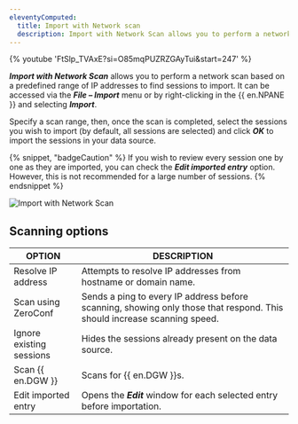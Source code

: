 ```yaml
---
eleventyComputed:
  title: Import with Network scan
  description: Import with Network Scan allows you to perform a network scan based on a predefined range of IP addresses to find sessions to import.
---
```

{% youtube 'FtSlp_TVAxE?si=O85mqPUZRZGAyTui&amp;start=247' %}

***Import with Network Scan*** allows you to perform a network scan based on a predefined range of IP addresses to find sessions to import. It can be accessed via the ***File – Import*** menu or by right-clicking in the {{ en.NPANE }} and selecting ***Import***.

Specify a scan range, then, once the scan is completed, select the sessions you wish to import (by default, all sessions are selected) and click ***OK*** to import the sessions in your data source.

{% snippet, "badgeCaution" %}
If you wish to review every session one by one as they are imported, you can check the ***Edit imported entry*** option. However, this is not recommended for a large number of sessions.
{% endsnippet %}

![Import with Network Scan](https://cdnweb.devolutions.net/docs/RDMW4085_2024_2.png)

## Scanning options

| OPTION | DESCRIPTION | 
|--------|-------------|
| Resolve IP address | Attempts to resolve IP addresses from hostname or domain name. | 
| Scan using ZeroConf | Sends a ping to every IP address before scanning, showing only those that respond. This should increase scanning speed. |
| Ignore existing sessions | Hides the sessions already present on the data source. |
| Scan {{ en.DGW }} | Scans for {{ en.DGW }}s. |
| Edit imported entry | Opens the ***Edit*** window for each selected entry before importation. | 